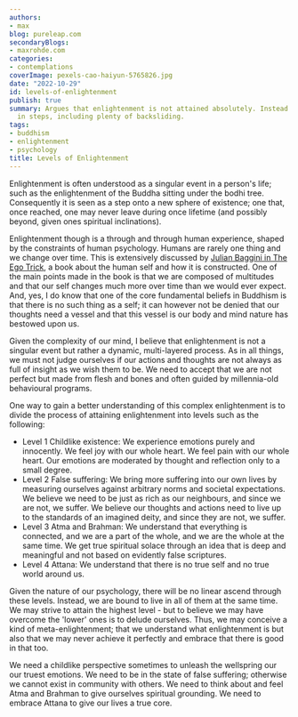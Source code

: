 ```yaml
---
authors:
- max
blog: pureleap.com
secondaryBlogs:
- maxrohde.com
categories:
- contemplations
coverImage: pexels-cao-haiyun-5765826.jpg
date: "2022-10-29"
id: levels-of-enlightenment
publish: true
summary: Argues that enlightenment is not attained absolutely. Instead it is achieved
  in steps, including plenty of backsliding.
tags:
- buddhism
- enlightenment
- psychology
title: Levels of Enlightenment
---
```


Enlightenment is often understood as a singular event in a person's life; such as the enlightenment of the Buddha sitting under the bodhi tree. Consequently it is seen as a step onto a new sphere of existence; one that, once reached, one may never leave during once lifetime (and possibly beyond, given ones spiritual inclinations).

Enlightenment though is a through and through human experience, shaped by the constraints of human psychology. Humans are rarely one thing and we change over time. This is extensively discussed by [Julian Baggini in The Ego Trick](https://www.goodreads.com/review/show/4197386158), a book about the human self and how it is constructed. One of the main points made in the book is that we are composed of multitudes and that our self changes much more over time than we would ever expect. And, yes, I do know that one of the core fundamental beliefs in Buddhism is that there is no such thing as a self; it can however not be denied that our thoughts need a vessel and that this vessel is our body and mind nature has bestowed upon us.

Given the complexity of our mind, I believe that enlightenment is not a singular event but rather a dynamic, multi-layered process. As in all things, we must not judge ourselves if our actions and thoughts are not always as full of insight as we wish them to be. We need to accept that we are not perfect but made from flesh and bones and often guided by millennia-old behavioural programs.

One way to gain a better understanding of this complex enlightenment is to divide the process of attaining enlightenment into levels such as the following:

- Level 1 Childlike existence: We experience emotions purely and innocently. We feel joy with our whole heart. We feel pain with our whole heart. Our emotions are moderated by thought and reflection only to a small degree.
- Level 2 False suffering: We bring more suffering into our own lives by measuring ourselves against arbitrary norms and societal expectations. We believe we need to be just as rich as our neighbours, and since we are not, we suffer. We believe our thoughts and actions need to live up to the standards of an imagined deity, and since they are not, we suffer.
- Level 3 Atma and Brahman: We understand that everything is connected, and we are a part of the whole, and we are the whole at the same time. We get true spiritual solace through an idea that is deep and meaningful and not based on evidently false scriptures.
- Level 4 Attana: We understand that there is no true self and no true world around us. 

Given the nature of our psychology, there will be no linear ascend through these levels. Instead, we are bound to live in all of them at the same time. We may strive to attain the highest level - but to believe we may have overcome the 'lower' ones is to delude ourselves. Thus, we may conceive a kind of meta-enlightenment; that we understand what enlightenment is but also that we may never achieve it perfectly and embrace that there is good in that too.

We need a childlike perspective sometimes to unleash the wellspring our our truest emotions. We need to be in the state of false suffering; otherwise we cannot exist in community with others. We need to think about and feel Atma and Brahman to give ourselves spiritual grounding. We need to embrace Attana to give our lives a true core.
